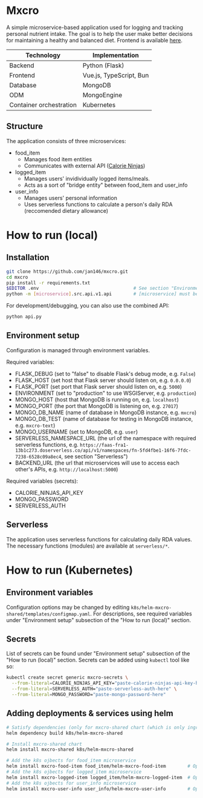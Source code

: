 # Mxcro
A simple microservice-based application used for logging and tracking personal nutrient intake.
The goal is to help the user make better decisions for maintaining a healthy and balanced diet.
Frontend is available [here](https://github.com/jan146/mxcro-frontend).

| Technology    | Implementation |
| ------------- | -------------- |
| Backend | Python (Flask) |
| Frontend | Vue.js, TypeScript, Bun |
| Database | MongoDB |
| ODM | MongoEngine |
| Container orchestration | Kubernetes |

## Structure

The application consists of three microservices:
- food_item
  - Manages food item entities
  - Communicates with external API ([Calorie Ninjas](https://calorieninjas.com/api))
- logged_item
  - Manages users' invidividually logged items/meals.
  - Acts as a sort of "bridge entity" between food_item and user_info
- user_info
  - Manages users' personal information
  - Uses serverless functions to calculate a person's daily RDA (reccomended dietary allowance)

# How to run (local)

## Installation
```sh
git clone https://github.com/jan146/mxcro.git
cd mxcro
pip install -r requirements.txt
$EDITOR .env                                   # See section "Environment setup"
python -m [microservice].src.api.v1.api        # [microservice] must be one of the three microservices
```
For development/debugging, you can also use the combined API:
```sh
python api.py
```

## Environment setup

Configuration is managed through environment variables.

Required variables:
- FLASK_DEBUG (set to "false" to disable Flask's debug mode, e.g. `False`)
- FLASK_HOST (set host that Flask server should listen on, e.g. `0.0.0.0`)
- FLASK_PORT (set port that Flask server should listen on, e.g. `5000`)
- ENVIRONMENT (set to "production" to use WSGIServer, e.g. `production`)
- MONGO_HOST (host that MongoDB is running on, e.g. `localhost`)
- MONGO_PORT (the port that MongoDB is listening on, e.g. `27017`)
- MONGO_DB_NAME (name of database in MongoDB instance, e.g. `mxcro`)
- MONGO_DB_TEST (name of database for testing in MongoDB instance, e.g. `mxcro-text`)
- MONGO_USERNAME (set to MongoDB, e.g. `user`)
- SERVERLESS_NAMESPACE_URL (the url of the namespace with required serverless functions, e.g. `https://faas-fra1-13b1c273.doserverless.co/api/v1/namespaces/fn-5fd4fbe1-16f6-7fdc-7238-6528c09a8ec4`, see section "Serverless")
- BACKEND_URL (the url that microservices will use to access each other's APIs, e.g. `http://localhost:5000`)

Required variables (secrets):
- CALORIE_NINJAS_API_KEY
- MONGO_PASSWORD
- SERVERLESS_AUTH

## Serverless
The application uses serverless functions for calculating daily RDA values.
The necessary functions (modules) are available at `serverless/*`.

# How to run (Kubernetes)

## Environment variables
Configuration options may be changed by editing `k8s/helm-mxcro-shared/templates/configmap.yaml`.
For descriptions, see required variables under "Environment setup" subsection of the "How to run (local)" section.

## Secrets
List of secrets can be found under "Environment setup" subsection of the "How to run (local)" section.
Secrets can be added using `kubectl` tool like so:
```sh
kubectl create secret generic mxcro-secrets \
  --from-literal=CALORIE_NINJAS_API_KEY="paste-calorie-ninjas-api-key-here" \
  --from-literal=SERVERLESS_AUTH="paste-serverless-auth-here" \
  --from-literal=MONGO_PASSWORD="paste-mongo-password-here"
```

## Adding deployments & services using helm
```sh
# Satisfy dependencies (only for mxcro-shared chart (which is only ingress-nginx))
helm dependency build k8s/helm-mxcro-shared

# Install mxcro-shared chart
helm install mxcro-shared k8s/helm-mxcro-shared

# Add the k8s ojbects for food_item microservice
helm install mxcro-food-item food_item/helm-mxcro-food-item        # Optionally add -f food_item/helm-mxcro-food-item/values.production.yaml
# Add the k8s ojbects for logged_item microservice
helm install mxcro-logged-item logged_item/helm-mxcro-logged-item  # Optionally add -f logged_item/helm-mxcro-logged-item/values.production.yaml
# Add the k8s ojbects for user_info microservice
helm install mxcro-user-info user_info/helm-mxcro-user-info        # Optionally add -f user_info/helm-mxcro-user-info/values.production.yaml
```
